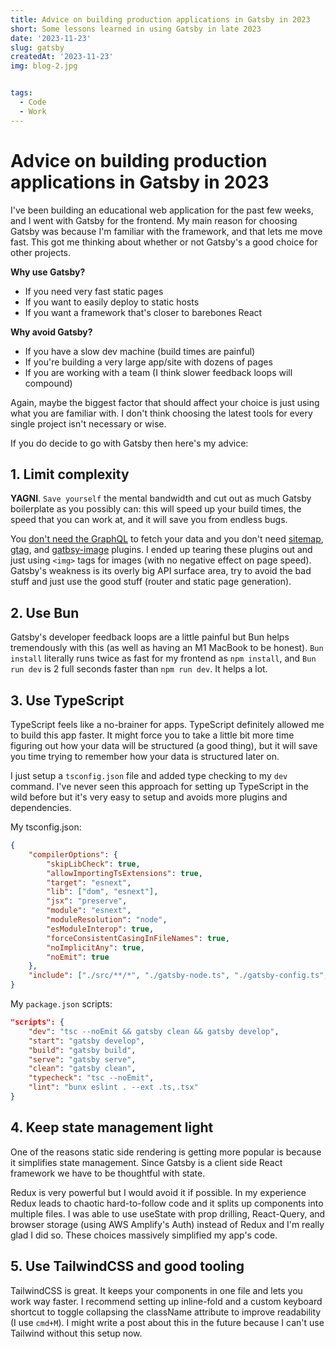 ```yaml
---
title: Advice on building production applications in Gatsby in 2023
short: Some lessons learned in using Gatsby in late 2023
date: '2023-11-23'
slug: gatsby
createdAt: '2023-11-23'
img: blog-2.jpg


tags:
  - Code
  - Work 
---
```


# Advice on building production applications in Gatsby in 2023

I've been building an educational web application for the past few weeks, and I went with Gatsby for the frontend. My main reason for choosing Gatsby was because I'm familiar with the framework, and that lets me move fast. This got me thinking about whether or not Gatsby's a good choice for other projects. 

**Why use Gatsby?**
- If you need very fast static pages 
- If you want to easily deploy to static hosts 
- If you want a framework that's closer to barebones React

**Why avoid Gatsby?**
- If you have a slow dev machine (build times are painful)
- If you're building a very large app/site with dozens of pages
- If you are working with a team (I think slower feedback loops will compound)

Again, maybe the biggest factor that should affect your choice is just using what you are familiar with. I don't think choosing the latest tools for every single project isn't necessary or wise. 

If you do decide to go with Gatsby then here's my advice:
  
## 1. Limit complexity
**YAGNI**. ``Save yourself`` the mental bandwidth and cut out as much Gatsby boilerplate as you possibly can: this will speed up your build times, the speed that you can work at, and it will save you from endless bugs. 

You [don't need the GraphQL](https://www.gatsbyjs.com/docs/how-to/querying-data/using-gatsby-without-graphql/) to fetch your data and you don't need [sitemap](https://www.gatsbyjs.com/plugins/gatsby-plugin-sitemap/), [gtag](https://www.gatsbyjs.com/plugins/gatsby-plugin-google-gtag/), and [gatbsy-image](https://www.gatsbyjs.com/plugins/gatsby-image/) plugins. I ended up tearing these plugins out and just using `<img>` tags for images (with no negative effect on page speed). Gatsby's weakness is its overly big API surface area, try to avoid the bad stuff and just use the good stuff (router and static page generation).

## 2. Use Bun 
Gatsby's developer feedback loops are a little painful but Bun helps tremendously with this (as well as having an M1 MacBook to be honest). `Bun install` literally runs twice as fast for my frontend as `npm install`, and `Bun run dev` is 2 full seconds faster than `npm run dev`. It helps a lot. 

## 3. Use TypeScript
TypeScript feels like a no-brainer for apps. TypeScript definitely allowed me to build this app faster. It might force you to take a little bit more time figuring out how your data will be structured (a good thing), but it will save you time trying to remember how your data is structured later on. 

I just setup a `tsconfig.json` file and added type checking to my `dev` command. I've never seen this approach for setting up TypeScript in the wild before but it's very easy to setup and avoids more plugins and dependencies. 

My tsconfig.json:
```json
{
	"compilerOptions": {
		"skipLibCheck": true,
		"allowImportingTsExtensions": true,
		"target": "esnext",
		"lib": ["dom", "esnext"],
		"jsx": "preserve",
		"module": "esnext",
		"moduleResolution": "node",
		"esModuleInterop": true,
		"forceConsistentCasingInFileNames": true,
		"noImplicitAny": true,
		"noEmit": true
	},
	"include": ["./src/**/*", "./gatsby-node.ts", "./gatsby-config.ts", "./plugins/**/*"]
}
```

My `package.json` scripts:

```json 
"scripts": {
	"dev": "tsc --noEmit && gatsby clean && gatsby develop",
	"start": "gatsby develop",
	"build": "gatsby build",
	"serve": "gatsby serve",
	"clean": "gatsby clean",
	"typecheck": "tsc --noEmit",
	"lint": "bunx eslint . --ext .ts,.tsx"
}
```


## 4. Keep state management light 
One of the reasons static side rendering is getting more popular is because it simplifies state management. Since Gatsby is a client side React framework we have to be thoughtful with state.

Redux is very powerful but I would avoid it if possible. In my experience Redux leads to chaotic hard-to-follow code and it splits up components into multiple files. I was able to use useState with prop drilling, React-Query, and browser storage (using AWS Amplify's Auth) instead of Redux and I'm really glad I did so. These choices massively simplified my app's code. 

## 5. Use TailwindCSS and good tooling 
TailwindCSS is great. It keeps your components in one file and lets you work way faster. I recommend setting up inline-fold and a custom keyboard shortcut to toggle collapsing the className attribute to improve readability (I use `cmd+M`). I might write a post about this in the future because I can't use Tailwind without this setup now.
  
